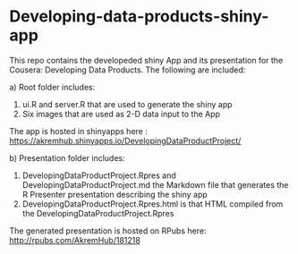 Developing-data-products-shiny-app
==================================

This repo contains the developeded shiny App and its presentation  for the Cousera: Developing Data Products. 
The following are included:

a) Root folder includes: 

1. ui.R and server.R that are used to generate the shiny app
2. Six images that are used as 2-D data input to the App

The app is hosted in shinyapps here : https://akremhub.shinyapps.io/DevelopingDataProductProject/

b) Presentation folder includes:

1. DevelopingDataProductProject.Rpres and DevelopingDataProductProject.md the Markdown file that generates the R Presenter presentation describing the shiny app
2. DevelopingDataProductProject.Rpres.html is that HTML compiled from the DevelopingDataProductProject.Rpres 

The generated  presentation is hosted on RPubs here: http://rpubs.com/AkremHub/181218